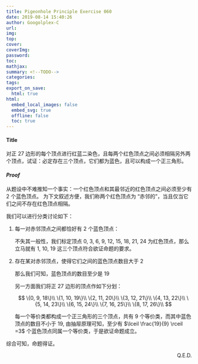 ```yaml
---
title: Pigeonhole Principle Exercise 060
date: 2019-08-14 15:40:26
author: Googolplex-C
url: 
img: 
top: 
cover: 
coverImg: 
password: 
toc: 
mathjax: 
summary: <!--TODO-->
categories: 
tags:
export_on_save:
  html: true
html:
  embed_local_images: false
  embed_svg: true
  offline: false
  toc: true
---
```


#### Title
对正 $27$ 边形的每个顶点进行红蓝二染色，且每两个红色顶点之间必须相隔另外两个顶点，试证：必定存在三个顶点，它们都为蓝色，且可以构成一个正三角形。

#### *Proof*
从题设中不难推知一个事实：一个红色顶点和其最邻近的红色顶点之间必须至少有 $2$ 个蓝色顶点。
为下文叙述方便，我们称两个红色顶点为 “赤邻的”，当且仅当它们之间不存在红色顶点相隔。

我们可以进行分类讨论如下：

1. 每一对赤邻顶点之间都恰好有 $2$ 个蓝色顶点：

    不失其一般性，我们标定顶点 $0$, $3$, $6$, $9$, $12$, $15$, $18$, $21$, $24$ 为红色顶点，那么立马就有 $1$, $10$, $19$ 这三个顶点符合欲证命题的要求。

2. 存在某对赤邻顶点，使得它们之间的蓝色顶点数目大于 $2$

    那么我们可知，蓝色顶点的数目至少是 $19$

    另一方面我们将正 $27$ 边形的顶点作如下分划：

    $$
    \{0, 9, 18\}\\
    \{1, 10, 19\}\\
    \{2, 11, 20\}\\
    \{3, 12, 21\}\\
    \{4, 13, 22\}\\
    \{5, 14, 23\}\\
    \{6, 15, 24\}\\
    \{7, 16, 25\}\\
    \{8, 17, 26\}\\
    $$
    
    每一个等价类都构成一个正三角形的三个顶点，共有 $9$ 个等价类，而其中蓝色顶点的数目不小于 $19$, 由抽屉原理可知，至少有 $\lceil \frac{19}{9} \rceil =3$ 个蓝色顶点同属一个等价类，于是欲证命题成立。

综合可知，命题得证。

<p align="right">Q.E.D.</p>
